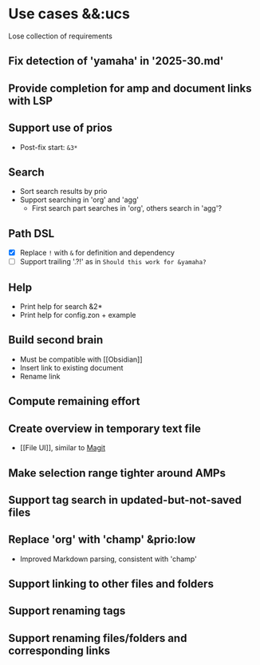 # Use cases &&:ucs
Lose collection of requirements

## Fix detection of 'yamaha' in '2025-30.md'

## Provide completion for amp and document links with LSP

## Support use of prios
- Post-fix start: `&3*`

## Search
- Sort search results by prio
- Support searching in 'org' and 'agg'
	- First search part searches in 'org', others search in 'agg'?

## Path DSL
- [x] Replace `!` with `&` for definition and dependency
- [ ] Support trailing '.?!' as in `Should this work for &yamaha?`

## Help
- Print help for search &2*
- Print help for config.zon + example

## Build second brain
- Must be compatible with [[Obsidian]]
- Insert link to existing document
- Rename link

## Compute remaining effort

## Create overview in temporary text file
- [[File UI]], similar to [Magit](https://magit.vc/)

## Make selection range tighter around AMPs

## Support tag search in updated-but-not-saved files

## Replace 'org' with 'champ' &prio:low
- Improved Markdown parsing, consistent with 'champ'

## Support linking to other files and folders

## Support renaming tags

## Support renaming files/folders and corresponding links
